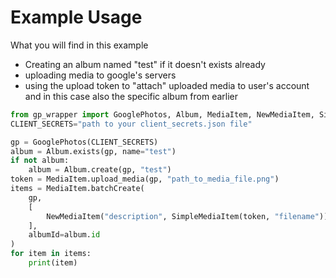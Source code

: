 # Example Usage
What you will find in this example
* Creating an album named "test" if it doesn't exists already
* uploading media to google's servers
* using the upload token to "attach" uploaded media to  user's account and in this case also the specific album from earlier
```python
from gp_wrapper import GooglePhotos, Album, MediaItem, NewMediaItem, SimpleMediaItem
CLIENT_SECRETS="path to your client_secrets.json file"

gp = GooglePhotos(CLIENT_SECRETS)
album = Album.exists(gp, name="test")
if not album:
    album = Album.create(gp, "test")
token = MediaItem.upload_media(gp, "path_to_media_file.png")
items = MediaItem.batchCreate(
    gp,
    [
        NewMediaItem("description", SimpleMediaItem(token, "filename"))
    ],
    albumId=album.id
)
for item in items:
    print(item)

```